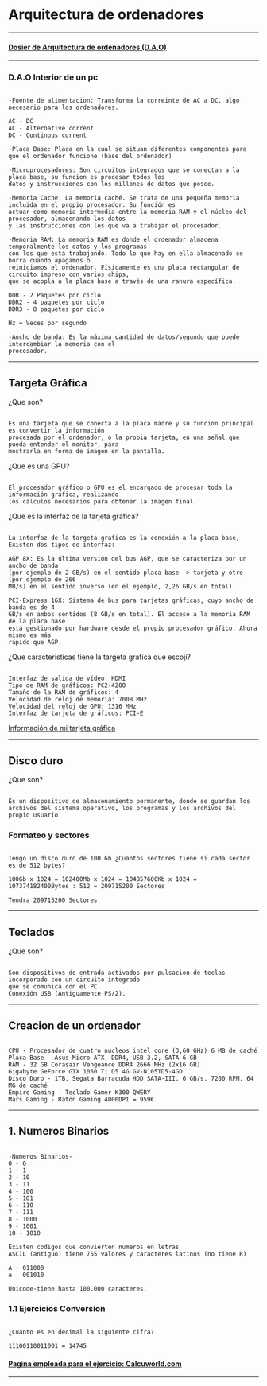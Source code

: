 # Arquitectura de ordenadores

---

#### [Dosier de Arquitectura de ordenadores (D.A.O)](https://grandecovian.es/FGC/files/D.%20Tecnolog%C3%ADa/TIC%20I/Arquitectura/Arquitectura%20de%20ordenadores.pdf)

---

### D.A.O Interior de un pc

```

-Fuente de alimentacion: Transforma la correinte de AC a DC, algo necesario para los ordenadores.

AC - DC
AC - Alternative corrent
DC - Continous corrent

-Placa Base: Placa en la cual se situan diferentes componentes para que el ordenador funcione (base del ordenador)

-Microprocesadores: Son circuitos integrados que se conectan a la placa base, su funcion es procesar todos los
datos y instrucciones con los millones de datos que posee.

-Memoria Cache: La memoria caché. Se trata de una pequeña memoria incluida en el propio procesador. Su función es 
actuar como memoria intermedia entre la memoria RAM y el núcleo del procesador, almacenando los datos
y las instrucciones con los que va a trabajar el procesador. 

-Memoria RAM: La memoria RAM es donde el ordenador almacena temporalmente los datos y los programas 
con los que está trabajando. Todo lo que hay en ella almacenado se borra cuando apagamos o
reiniciamos el ordenador. Físicamente es una placa rectangular de circuito impreso con varios chips, 
que se acopla a la placa base a través de una ranura específica.

DDR - 2 Paquetes por ciclo
DDR2 - 4 paquetes por ciclo
DDR3 - 8 paquetes por ciclo

Hz = Veces por segundo

-Ancho de banda: Es la máxima cantidad de datos/segundo que puede intercambiar la memoria con el 
procesador.

```

---

## Targeta Gráfica

¿Que son? 

```

Es una tarjeta que se conecta a la placa madre y su funcion principal es convertir la información
procesada por el ordenador, o la propia tarjeta, en una señal que pueda entender el monitor, para
mostrarla en forma de imagen en la pantalla. 

```

¿Que es una GPU?

```

El procesador gráfico o GPU es el encargado de procesar toda la información gráfica, realizando 
los cálculos necesarios para obtener la imagen final.

```

¿Que es la interfaz de la tarjeta gráfica?

```

La interfaz de la targeta grafica es la conexión a la placa base, Existen dos tipos de interfaz: 

AGP 8X: Es la última versión del bus AGP, que se caracteriza por un ancho de banda 
(por ejemplo de 2 GB/s) en el sentido placa base -> tarjeta y otro (por ejemplo de 266 
MB/s) en el sentido inverso (en el ejemplo, 2,26 GB/s en total).

PCI-Express 16X: Sistema de bus para tarjetas gráficas, cuyo ancho de banda es de 4 
GB/s en ambos sentidos (8 GB/s en total). El acceso a la memoria RAM de la placa base 
está gestionado por hardware desde el propio procesador gráfico. Ahora mismo es más 
rápido que AGP. 

```

¿Que caracteristicas tiene la targeta grafica que escoji?

```

Interfaz de salida de vídeo: HDMI
Tipo de RAM de gráficos: PC2-4200
Tamaño de la RAM de gráficos: 4
Velocidad de reloj de memoria: 7008 MHz
Velocidad del reloj de GPU: 1316 MHz
Interfaz de tarjeta de gráficos: PCI-E

```

[Información de mi tarjeta gráfica](https://www.amazon.es/Gigabyte-GeForce-GTX-1050-Ti/dp/B01M6ZANMP/ref=sr_1_1?adgrpid=56936780355&dchild=1&gclid=CjwKCAjwndCKBhAkEiwAgSDKQbPk_mtc-GXviXvD9gkjKoS3cAMy5eBILjnCaEdLvHTvjJEcvS7IfBoCXh4QAvD_BwE&hvadid=275307813522&hvdev=c&hvlocphy=1005427&hvnetw=g&hvqmt=b&hvrand=15068226364243372167&hvtargid=kwd-295345307013&hydadcr=28888_1774505&keywords=nvidia+gtx+1050ti&qid=1632901996&qsid=261-5205627-7357036&sr=8-1&sres=B01M6ZANMP%2CB078ZT646T%2CB01N683IAQ%2CB01MFBKRI5%2CB07QS5X6ZF%2CB01M4KGTNI%2CB01M8M5T4T%2CB01N33SOXU%2CB09GVFT5GJ%2CB09GXDHK44%2CB01M2ZC61B%2CB0719CR59P%2CB08RSFMVRX%2CB074Q4QF4J%2CB08SLPWX5F%2CB07CQ6Q52H%2CB09GJQJRK1%2CB08F2KZM8X%2CB0716JTSRW%2CB09GF9STJ8&srpt=VIDEO_CARD)

---

## Disco duro

¿Que son? 

```

Es un dispositivo de almacenamiento permanente, donde se guardan los 
archivos del sistema operativo, los programas y los archivos del propio usuario. 

```

### Formateo y sectores

```

Tengo un disco duro de 100 Gb ¿Cuantos sectores tiene si cada sector es de 512 bytes?

100Gb x 1024 = 102400Mb x 1024 = 104857600Kb x 1024 = 107374182400Bytes : 512 = 209715200 Sectores

Tendra 209715200 Sectores

```

---

## Teclados

¿Que son?

```

Son dispositivos de entrada activados por pulsacion de teclas incorporado con un circuito integrado
que se comunica con el PC.
Conexión USB (Antiguamente PS/2).

```

---

## Creacion de un ordenador

```

CPU - Procesador de cuatro nucleos intel core (3,60 GHz) 6 MB de caché
Placa Base - Asus Micro ATX, DDR4, USB 3.2, SATA 6 GB
RAM - 32 GB Corasair Vengeance DDR4 2666 MHz (2x16 GB)
Gigabyte GeForce GTX 1050 Ti D5 4G GV-N105TD5-4GD 
Disco Duro - 1TB, Segata Barracuda HDD SATA-III, 6 GB/s, 7200 RPM, 64 MG de caché
Empire Gaming - Teclado Gamer K300 QWERY
Mars Gaming - Ratón Gaming 4000DPI = 959€

```

---

## 1. Numeros Binarios

```

-Numeros Binarios-
0 - 0
1 - 1
2 - 10
3 - 11
4 - 100
5 - 101
6 - 110
7 - 111
8 - 1000
9 - 1001
10 - 1010

Existen codigos que convierten numeros en letras
ASCIL (antiguo) tiene 755 valores y caracteres latinos (no tiene R)

A - 011000
a - 001010

Unicode-tiene hasta 100.000 caracteres.

```

### 1.1 Ejercicios Conversion

```

¿Cuanto es en decimal la siguiente cifra?

11100110011001 = 14745

```

#### [Pagina empleada para el ejercicio: Calcuworld.com](https://es.calcuworld.com/calculadoras-matematicas/calculadora-binaria/)

---

